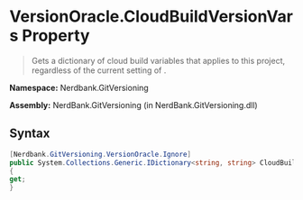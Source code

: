 # VersionOracle.CloudBuildVersionVars Property
> Gets a dictionary of cloud build variables that applies to this project, regardless of the current setting of .

**Namespace:** Nerdbank.GitVersioning

**Assembly:** NerdBank.GitVersioning (in NerdBank.GitVersioning.dll)
## Syntax
~~~~csharp
[Nerdbank.GitVersioning.VersionOracle.Ignore]
public System.Collections.Generic.IDictionary<string, string> CloudBuildVersionVars
{
get;
}
~~~~
